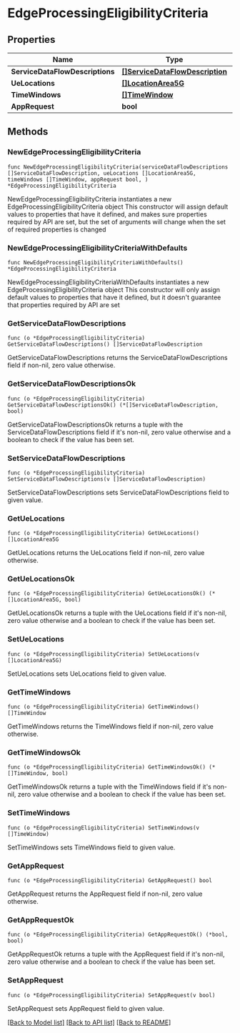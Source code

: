 # EdgeProcessingEligibilityCriteria

## Properties

Name | Type | Description | Notes
------------ | ------------- | ------------- | -------------
**ServiceDataFlowDescriptions** | [**[]ServiceDataFlowDescription**](ServiceDataFlowDescription.md) |  | 
**UeLocations** | [**[]LocationArea5G**](LocationArea5G.md) |  | 
**TimeWindows** | [**[]TimeWindow**](TimeWindow.md) |  | 
**AppRequest** | **bool** |  | 

## Methods

### NewEdgeProcessingEligibilityCriteria

`func NewEdgeProcessingEligibilityCriteria(serviceDataFlowDescriptions []ServiceDataFlowDescription, ueLocations []LocationArea5G, timeWindows []TimeWindow, appRequest bool, ) *EdgeProcessingEligibilityCriteria`

NewEdgeProcessingEligibilityCriteria instantiates a new EdgeProcessingEligibilityCriteria object
This constructor will assign default values to properties that have it defined,
and makes sure properties required by API are set, but the set of arguments
will change when the set of required properties is changed

### NewEdgeProcessingEligibilityCriteriaWithDefaults

`func NewEdgeProcessingEligibilityCriteriaWithDefaults() *EdgeProcessingEligibilityCriteria`

NewEdgeProcessingEligibilityCriteriaWithDefaults instantiates a new EdgeProcessingEligibilityCriteria object
This constructor will only assign default values to properties that have it defined,
but it doesn't guarantee that properties required by API are set

### GetServiceDataFlowDescriptions

`func (o *EdgeProcessingEligibilityCriteria) GetServiceDataFlowDescriptions() []ServiceDataFlowDescription`

GetServiceDataFlowDescriptions returns the ServiceDataFlowDescriptions field if non-nil, zero value otherwise.

### GetServiceDataFlowDescriptionsOk

`func (o *EdgeProcessingEligibilityCriteria) GetServiceDataFlowDescriptionsOk() (*[]ServiceDataFlowDescription, bool)`

GetServiceDataFlowDescriptionsOk returns a tuple with the ServiceDataFlowDescriptions field if it's non-nil, zero value otherwise
and a boolean to check if the value has been set.

### SetServiceDataFlowDescriptions

`func (o *EdgeProcessingEligibilityCriteria) SetServiceDataFlowDescriptions(v []ServiceDataFlowDescription)`

SetServiceDataFlowDescriptions sets ServiceDataFlowDescriptions field to given value.


### GetUeLocations

`func (o *EdgeProcessingEligibilityCriteria) GetUeLocations() []LocationArea5G`

GetUeLocations returns the UeLocations field if non-nil, zero value otherwise.

### GetUeLocationsOk

`func (o *EdgeProcessingEligibilityCriteria) GetUeLocationsOk() (*[]LocationArea5G, bool)`

GetUeLocationsOk returns a tuple with the UeLocations field if it's non-nil, zero value otherwise
and a boolean to check if the value has been set.

### SetUeLocations

`func (o *EdgeProcessingEligibilityCriteria) SetUeLocations(v []LocationArea5G)`

SetUeLocations sets UeLocations field to given value.


### GetTimeWindows

`func (o *EdgeProcessingEligibilityCriteria) GetTimeWindows() []TimeWindow`

GetTimeWindows returns the TimeWindows field if non-nil, zero value otherwise.

### GetTimeWindowsOk

`func (o *EdgeProcessingEligibilityCriteria) GetTimeWindowsOk() (*[]TimeWindow, bool)`

GetTimeWindowsOk returns a tuple with the TimeWindows field if it's non-nil, zero value otherwise
and a boolean to check if the value has been set.

### SetTimeWindows

`func (o *EdgeProcessingEligibilityCriteria) SetTimeWindows(v []TimeWindow)`

SetTimeWindows sets TimeWindows field to given value.


### GetAppRequest

`func (o *EdgeProcessingEligibilityCriteria) GetAppRequest() bool`

GetAppRequest returns the AppRequest field if non-nil, zero value otherwise.

### GetAppRequestOk

`func (o *EdgeProcessingEligibilityCriteria) GetAppRequestOk() (*bool, bool)`

GetAppRequestOk returns a tuple with the AppRequest field if it's non-nil, zero value otherwise
and a boolean to check if the value has been set.

### SetAppRequest

`func (o *EdgeProcessingEligibilityCriteria) SetAppRequest(v bool)`

SetAppRequest sets AppRequest field to given value.



[[Back to Model list]](../README.md#documentation-for-models) [[Back to API list]](../README.md#documentation-for-api-endpoints) [[Back to README]](../README.md)


